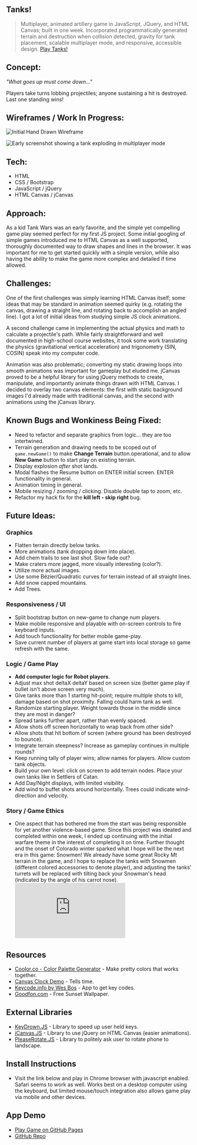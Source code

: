 ## Tanks!

> Multiplayer, animated artillery game in JavaScript, JQuery, and HTML Canvas; built in one week.
Incorporated programmatically generated terrain and destruction when collision detected, gravity for tank placement, scalable multiplayer mode, and responsive, accessible design. [Play Tanks!](https://benhammondmusic.github.io/tanks)

## Concept:

_"What goes up must come down..."_

Players take turns lobbing projectiles; anyone sustaining a hit is destroyed. Last one standing wins!

## Wireframes / Work In Progress:

![Initial Hand Drawn Wireframe](https://cdn.hashnode.com/res/hashnode/image/upload/v1616104443717/FsG3qlHhk.jpeg)

![Early screenshot showing a tank exploding in multiplayer mode](https://cdn.hashnode.com/res/hashnode/image/upload/v1616104422231/1eCWBwIis.png)

## Tech:

- HTML
- CSS / Bootstrap
- JavaScript / jQuery
- HTML Canvas / jCanvas

## Approach:

As a kid Tank Wars was an early favorite, and the simple yet compelling game play seemed perfect for my first JS project. Some initial googling of simple games introduced me to HTML Canvas as a well supported, thoroughly documented way to draw shapes and lines in the browser. It was important for me to get started quickly with a simple version, while also having the ability to make the game more complex and detailed if time allowed.

## Challenges:

One of the first challenges was simply learning HTML Canvas itself; some ideas that may be standard in animation seemed quirky (e.g. rotating the canvas, drawing a straight line, and rotating back to accomplish an angled line). I got a lot of initial ideas from studying simple JS clock animations.

A second challenge came in implementing the actual physics and math to calculate a projectile's path. While fairly straightforward and well documented in high-school course websites, it took some work translating the physics (gravitational vertical acceleration) and trigonometry (SIN, COSIN) speak into my computer code.

Animation was also problematic; converting my static drawing loops into smooth animations was important for gameplay but eluded me. jCanvas proved to be a helpful library for using jQuery methods to create, manipulate, and importantly animate things drawn with HTML Canvas. I decided to overlay two canvas elements: the first with static background images I'd already made with traditional canvas, and the second with animations using the jCanvas library.

## Known Bugs and Wonkiness Being Fixed:

- Need to refactor and separate graphics from logic... they are too intertwined.
- Terrain generation and drawing needs to be scoped out of `game.newGame()` to make **Change Terrain** button.operational, and to allow **New Game** button to start play on existing terrain.
- Display explosion _after_ shot lands.
- Modal flashes the Resume button on ENTER initial screen. ENTER functionality in general.
- Animation timing in general.
- Mobile resizing / zooming / clicking. Disable double tap to zoom, etc.
- Refactor my hack fix for the **kill left - skip right** bug.

## Future Ideas:

### Graphics

- Flatten terrain directly below tanks.
- More animations (tank dropping down into place).
- Add chem trails to see last shot. Slow fade out?
- Make craters more jagged, more visually interesting (color?).
- Utilize more actual images.
- Use some Bézier/Quadratic curves for terrain instead of all straight lines.
- Add snow capped mountains.
- Add Trees.

### Responsiveness / UI

- Split bootstrap button on new-game to change num players.
- Make mobile responsive and playable with on-screen controls to fire keyboard inputs.
- Add touch functionality for better mobile game-play.
- Save current number of players at game start into local storage so game refresh with the same.

### Logic / Game Play

- **Add computer logic for Robot players.**
- Adjust max shot deltaX deltaY based on screen size (better game play if bullet isn't above screen very much).
- Give tanks more than 1 starting hit-point; require multiple shots to kill, damage based on shot proximity. Falling could harm tank as well.
- Randomize starting player. Weight towards those in the middle since they are most in danger?
- Spread tanks further apart, rather than evenly spaced.
- Allow shots off screen horizontally to wrap back from other side?
- Allow shots that hit bottom of screen (where ground has been destroyed to bounce).
- Integrate terrain steepness? Increase as gameplay continues in multiple rounds?
- Keep running tally of player wins; allow names for players. Allow custom tank objects.
- Build your own level: click on screen to add terrain nodes. Place your own tanks like in Settlers of Catan.
- Add Day/Night displays, with limited visibility.
- Add wind to buffet shots around horizontally. Trees could indicate wind-direction and velocity.

### Story / Game Ethics

- One aspect that has bothered me from the start was being responsible for yet another violence-based game. Since this project was ideated and completed within one week, I ended up continuing with the initial warfare theme in the interest of completing it on time. Further thought and the onset of Colorado winter sparked what I hope will be the next era in this game: Snowmen! We already have some great Rocky Mt terrain in the game, and I hope to replace the tanks with Snowmen (different colored accessories to denote player), and adjusting the tanks' turrets will be replaced with tilting back your Snowman's head (indicated by the angle of his carrot nose). <iframe src="https://giphy.com/embed/8mFNIn8y6kZNK" frameBorder="0" class="giphy-embed" allowFullScreen></iframe>

## Resources

- [Coolor.co - Color Palette Generator](http://www.coolors.co) - Make pretty colors that works together.
- [Canvas Clock Demo](http://www.dhtmlgoodies.com/tutorials/canvas-clock/) - Tells time.
- [Keycode.info by Wes Bos](https://keycode.info/) - App to get key codes.
- [Goodfon.com](https://www.goodfon.com/) - Free Sunset Wallpaper.

## External Libraries

- [KeyDrown.JS](https://jeremyckahn.github.io/keydrown/) - Library to speed up user held keys.
- [jCanvas.JS](https://projects.calebevans.me/jcanvas/) - Library to use jQuery on HTML Canvas (easier animations).
- [PleaseRotate.JS](https://www.robscanlon.com/pleaserotate/) - Library to politely ask user to rotate phone to landscape.

## Install Instructions

- Visit the link below and play in Chrome browser with javascript enabled. Safari seems to work as well. Works best on a desktop computer using the keyboard, but limited mouse/touch integration also allows game play via mobile and other devices.

## App Demo

- [Play Game on GitHub Pages](https://benhammondmusic.github.io/tanks)
- [GitHub Repo](https://github.com/benhammondmusic/benhammondmusic.github.io/tree/main/tanks)